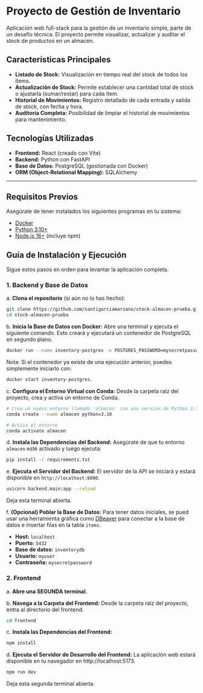 # Proyecto de Gestión de Inventario

Aplicación web full-stack para la gestión de un inventario simple, parte de un desafío técnica. El proyecto permite visualizar, actualizar y auditar el stock de productos en un almacén.

## Características Principales

*   **Listado de Stock:** Visualización en tiempo real del stock de todos los ítems.
*   **Actualización de Stock:** Permite establecer una cantidad total de stock o ajustarla (sumar/restar) para cada ítem.
*   **Historial de Movimientos:** Registro detallado de cada entrada y salida de stock, con fecha y hora.
*   **Auditoría Completa:** Posibilidad de limpiar el historial de movimientos para mantenimiento.

## Tecnologías Utilizadas

*   **Frontend:** React (creado con Vite)
*   **Backend:** Python con FastAPI
*   **Base de Datos:** PostgreSQL (gestionada con Docker)
*   **ORM (Object-Relational Mapping):** SQLAlchemy

---

## Requisitos Previos

Asegúrate de tener instalados los siguientes programas en tu sistema:
*   [Docker](https://www.docker.com/products/docker-desktop/)
*   [Python 3.10+](https://www.python.org/downloads/)
*   [Node.js 16+](https://nodejs.org/) (incluye npm)

## Guía de Instalación y Ejecución

Sigue estos pasos en orden para levantar la aplicación completa.

### 1. Backend y Base de Datos

a. **Clona el repositorio** (si aún no lo has hecho):
```bash
git clone https://github.com/santigarciamarzano/stock-almacen-prueba.git
cd stock-almacen-prueba
```
b. **Inicia la Base de Datos con Docker:**
Abre una terminal y ejecuta el siguiente comando. Esto creará y ejecutará un contenedor de PostgreSQL en segundo plano.
```bash
docker run --name inventory-postgres -e POSTGRES_PASSWORD=mysecretpassword -e POSTGRES_USER=myuser -e POSTGRES_DB=inventorydb -p 5432:5432 -d postgres
```
Nota: Si el contenedor ya existe de una ejecución anterior, puedes simplemente iniciarlo con:

```bash
docker start inventory-postgres.
```
c. **Configura el Entorno Virtual con Conda:**
Desde la carpeta raíz del proyecto, crea y activa un entorno de Conda.
```bash
# Crea un nuevo entorno llamado 'almacen' con una versión de Python 3.10 o +
conda create --name almacen python=3.10

# Activa el entorno
conda activate almacen
```
d. **Instala las Dependencias del Backend:**
Asegúrate de que tu entorno `almacen` esté activado y luego ejecuta:
```bash
pip install -r requirements.txt
```
e. **Ejecuta el Servidor del Backend:**
El servidor de la API se iniciará y estará disponible en `http://localhost:8000`.
```bash
uvicorn backend.main:app --reload
```
Deja esta terminal abierta.

f. **(Opcional) Poblar la Base de Datos:**
Para tener datos iniciales, se pued usar una herramienta gráfica como [DBeaver](https://dbeaver.io/) para conectar a la base de datos e insertar filas en la tabla `items`.

*   **Host:** `localhost`
*   **Puerto:** `5432`
*   **Base de datos:** `inventorydb`
*   **Usuario:** `myuser`
*   **Contraseña:** `mysecretpassword`

### 2. Frontend

a. **Abre una SEGUNDA terminal.**

b. **Navega a la Carpeta del Frontend:**
Desde la carpeta raíz del proyecto, entra al directorio del frontend.

```bash
cd frontend
```
c. **Instala las Dependencias del Frontend:**

```bash
npm install
```
d. **Ejecuta el Servidor de Desarrollo del Frontend:**
La aplicación web estará disponible en tu navegador en http://localhost:5173.

```bash
npm run dev
```
Deja esta segunda terminal abierta.


